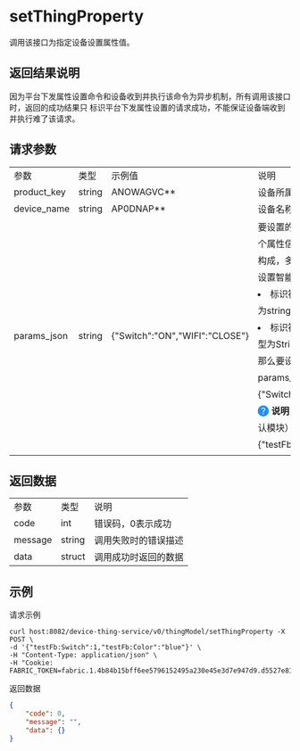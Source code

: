 # setThingProperty

调用该接口为指定设备设置属性值。  

## 返回结果说明
因为平台下发属性设置命令和设备收到并执行该命令为异步机制，所有调用该接口时，返回的成功结果只
标识平台下发属性设置的请求成功，不能保证设备端收到并执行难了该请求。  

## 请求参数

<table>
<tr> <td>参数</td> <td>类型</td> <td>示例值</td> <td>说明</td> </tr>
<tr>
    <td>product_key</td>
    <td>string</td>
    <td>ANOWAGVC**</td>
    <td>设备所属的产品ProductKey</td>
</tr>
<tr>
    <td>device_name</td>
    <td>string</td>
    <td>AP0DNAP**</td>
    <td>设备名称</td>
</tr>
<tr>
    <td>params_json</td>
    <td>string</td>
    <td>{"Switch":"ON","WIFI":"CLOSE"}</td>
    <td> 
        <div style="line-height:30px;">
            要设置的属性信息，数据格式为JSON。每个属性信息由标识符与属性值（key:value）构成，多个属性用英文逗号隔开。
            例如，设置智能灯的如下两个属性：</br>
            <li>标识符为Switch的开关属性，数据类型为string，设置值为"ON"（开）</li>
            <li>标识符为WIFI的无线开关属性，数据类型为String，设置值为"CLOSE"（关）</li>
            那么要设置的属性信息，JSON格式如下：</br>
            params_json={"Switch":"ON","WIFI":"CLOSE"}</br>
            <span style="border-radius: 50%; height: 20px; width: 20px; display: inline-block; background: #238ff9; vertical-align: center;">
                <span style="display: block; color: #FFFFFF; height: 20px; line-height: 20px; text-align: center">?</span>
            </span>
            <b>说明</b> 如果设置自定义模块testFb（非默认模块）的属性，则格式为： Items={"testFb:Switch":1,"testFb:Color":"blue"}
        </div>
    </td>
</tr>
</table>

## 返回数据

<table>
<tr> <td>参数</td> <td>类型</td> <td>说明</td> </tr>
<tr>
    <td>code</td>
    <td>int</td>
    <td>错误码，0表示成功</td>
</tr>
<tr>
    <td>message</td>
    <td>string</td>
    <td>调用失败时的错误描述</td>
</tr>
<tr>
    <td>data</td>
    <td>struct</td>
    <td>调用成功时返回的数据</td>
</tr>
</table>

## 示例

请求示例
```
curl host:8082/device-thing-service/v0/thingModel/setThingProperty -X POST \
-d '{"testFb:Switch":1,"testFb:Color":"blue"}' \
-H "Content-Type: application/json" \
-H "Cookie: FABRIC_TOKEN=fabric.1.4b84b15bff6ee5796152495a230e45e3d7e947d9.d5527e81265b78e47b7891e3ad18d4cdddd3fda2.1629086990.c24c2f07" 
```

返回数据
```json
{
    "code": 0,
    "message": "",
    "data": {}
}
```